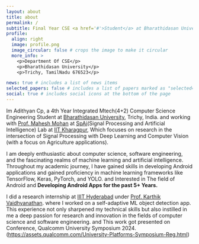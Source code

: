 ```yaml
---
layout: about
title: about
permalink: /
subtitle: Final Year CSE <a href='#'>Student</a> at Bharathidasan University.
profile:
  align: right
  image: profile.png
  image_circular: false # crops the image to make it circular
  more_info: >
    <p>Department Of CSE</p>
    <p>Bharathidasan University</p>
    <p>Trichy, TamilNadu 676523</p>

news: true # includes a list of news items
selected_papers: false # includes a list of papers marked as "selected={true}"
social: true # includes social icons at the bottom of the page
---
```


Im Adithyan Cp, a 4th Year Integrated Mtech(4+2) Computer Science Engineering Student at [Bharathidasan University](https://www.bdu.ac.in/), Trichy, India. and working with [Prof. Mahesh Mohan](https://maheshmohanmr.github.io/) at [SpAi](https://maheshmohanmr.github.io/publications/)(Signal Processing and Artificial Intelligence) Lab at [IIT Kharagpur](https://www.iitkgp.ac.in/), Which focuses on research in the intersection of Signal Processing with Deep Learning and Computer Vision (with a focus on Agriculture applications). 

I am deeply enthusiastic about computer science, software engineering, and the fascinating realms of machine learning and artificial intelligence. Throughout my academic journey, I have gained skills in developing Android applications and gained proficiency in machine learning frameworks like TensorFlow, Keras, PyTorch, and YOLO. and Interested in The field of Android and **Developing Android Apps for the past 5+ Years.**

I did a research internship at [IIIT Hyderabad](https://www.iiit.ac.in/) under [Prof. Karthik Vaidhyanathan](https://karthikvaidhyanathan.com/). where I worked on a self-adaptive ML object detection app. This experience not only sharpened my technical skills but also instilled in me a deep passion for research and innovation in the fields of computer science and software engineering. and This work got presented on Conference, Qualcomm University Symposium 2024.(https://assets.qualcomm.com/University-Platforms-Symposium-Reg.html)